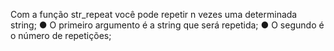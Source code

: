 Com a função str_repeat você pode repetir n vezes uma determinada string; ● O primeiro argumento é a string que será repetida; ● O segundo é o número de repetições;